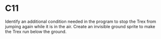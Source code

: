 # C11
Identify an additional condition needed in the program to stop the Trex from jumping again while it is in the air.
Create an invisible ground sprite to make the Trex run below the ground.
